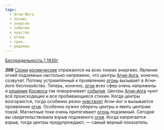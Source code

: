```yaml
---
tags:
  - Агни-Йога
  - космос
  - энергия
  - событие
  - чувство
  - огонь
  - срок
  - решение
---
```


[Беспредельность 1 1930г](/agni/1930)

___398___
[Сроки](/tag/#срок) [космические](/tag/#космос) отражаются на всех тонких энергиях. Явление огней подземных настолько напряжено, что центры [Агни-йога](/tag/#Агни-Йога), конечно, созвучат. Потому устремлённый к проявлению [огонь](/tag/#огонь) вызывает в Агни-йоге беспокойство. Теперь, конечно, [огни](/tag/#огонь) всех сфер очень напряжены и [решение](/tag/#решение) [Космоса](/tag/#космос) так поворачивает [события](/tag/#событие). Центры [Агни-йога](/tag/#Агни-Йога) чуют всё происходящее и все пробивающиеся стихии. Когда центры возгораются, тогда особенно резко [чувствует](/tag/#чувство) Агни-йог и вызывается проявление [огня](/tag/#огонь). Особенно нужно оберечь центры и явить центрам покой. Магнитные токи очень притягивают [огонь](/tag/#огонь) подземный. Сегодня вы свидетельствовали взрыв подземного [огня](/tag/#огонь). Когда напрягается взрыв, тогда центры предупреждают, — самый верный показатель.